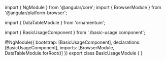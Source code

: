 import { NgModule } from '@angular/core';
import { BrowserModule } from '@angular/platform-browser';
  
import { DataTableModule } from 'ornamentum';
  
import { BasicUsageComponent } from './basic-usage.component';

@NgModule({
 bootstrap: [BasicUsageComponent],
 declarations: [BasicUsageComponent],
 imports: [BrowserModule, DataTableModule.forRoot()]
})
export class BasicUsageModule {
}
